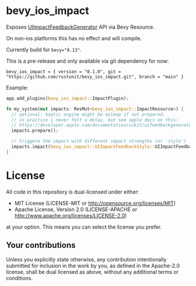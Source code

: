 # bevy_ios_impact

Exposes [UIImpactFeedbackGenerator](https://developer.apple.com/documentation/uikit/uiimpactfeedbackgenerator?language=objc) API via Bevy Resource.

On non-ios platforms this has no effect and will compile.

Currently build for `bevy="0.13"`.

This is a pre-release and only available via git dependency for now:
```
bevy_ios_impact = { version = "0.1.0", git = "https://github.com/rustunit/bevy_ios_impact.git", branch = "main" }
```

Example:
```rust
app.add_plugins(bevy_ios_impact::ImpactPlugin);

fn my_system(mut impacts: ResMut<bevy_ios_impact::ImpactResource>) {
  // optional: haptic engine might be asleep if not prepared.
  // in practice i never felt a delay, but see apple docs on this:
  // https://developer.apple.com/documentation/uikit/uifeedbackgenerator?language=objc
  impacts.prepare();

  // triggere the impact with different impact strengths (or 'style')
  impacts.impact(bevy_ios_impact::UIImpactFeedbackStyle::UIImpactFeedbackStyleHeavy);
}
```

# License

All code in this repository is dual-licensed under either:

- MIT License (LICENSE-MIT or http://opensource.org/licenses/MIT)
- Apache License, Version 2.0 (LICENSE-APACHE or http://www.apache.org/licenses/LICENSE-2.0)

at your option. This means you can select the license you prefer.

## Your contributions
Unless you explicitly state otherwise, any contribution intentionally submitted for inclusion in the work by you, as defined in the Apache-2.0 license, shall be dual licensed as above, without any additional terms or conditions.
